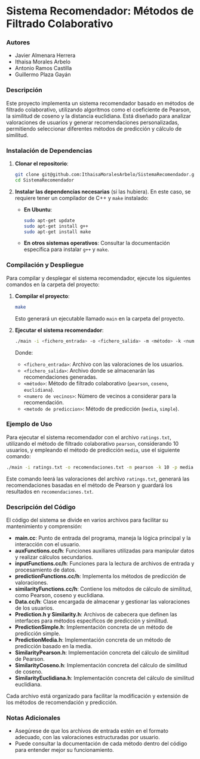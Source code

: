 # Sistema Recomendador: Métodos de Filtrado Colaborativo

### Autores

- Javier Almenara Herrera
- Ithaisa Morales Arbelo
- Antonio Ramos Castilla
- Guillermo Plaza Gayán

### Descripción

Este proyecto implementa un sistema recomendador basado en métodos de filtrado colaborativo, utilizando algoritmos como el coeficiente de Pearson, la similitud de coseno y la distancia euclidiana. Está diseñado para analizar valoraciones de usuarios y generar recomendaciones personalizadas, permitiendo seleccionar diferentes métodos de predicción y cálculo de similitud.

### Instalación de Dependencias

1. **Clonar el repositorio**:  

   ```bash
   git clone git@github.com:IthaisaMoralesArbelo/SistemaRecomendador.git
   cd SistemaRecomendador
   ```

2. **Instalar las dependencias necesarias** (si las hubiera). En este caso, se requiere tener un compilador de C++ y `make` instalado:

   - **En Ubuntu**:  

     ```bash
     sudo apt-get update
     sudo apt-get install g++
     sudo apt-get install make
     ```

   - **En otros sistemas operativos**: Consultar la documentación específica para instalar `g++` y `make`.

### Compilación y Despliegue

Para compilar y desplegar el sistema recomendador, ejecute los siguientes comandos en la carpeta del proyecto:

1. **Compilar el proyecto**:  
  
   ```bash
   make
   ```
  
   Esto generará un ejecutable llamado `main` en la carpeta del proyecto.

2. **Ejecutar el sistema recomendador**:  

   ```bash
   ./main -i <fichero_entrada> -o <fichero_salida> -m <método> -k <numero de vecinos> -p <metodo de prediccion>
   ```

   Donde:
   - `<fichero_entrada>`: Archivo con las valoraciones de los usuarios.
   - `<fichero_salida>`: Archivo donde se almacenarán las recomendaciones generadas.
   - `<método>`: Método de filtrado colaborativo (`pearson`, `coseno`, `euclidiana`).
   - `<numero de vecinos>`: Número de vecinos a considerar para la recomendación.
   - `<metodo de prediccion>`: Método de predicción (`media`, `simple`).

### Ejemplo de Uso

Para ejecutar el sistema recomendador con el archivo `ratings.txt`, utilizando el método de filtrado colaborativo `pearson`, considerando 10 usuarios, y empleando el método de predicción `media`, use el siguiente comando:

```bash
./main -i ratings.txt -o recomendaciones.txt -m pearson -k 10 -p media
```

Este comando leerá las valoraciones del archivo `ratings.txt`, generará las recomendaciones basadas en el método de Pearson y guardará los resultados en `recomendaciones.txt`.

### Descripción del Código

El código del sistema se divide en varios archivos para facilitar su mantenimiento y comprensión:

- **main.cc**: Punto de entrada del programa, maneja la lógica principal y la interacción con el usuario.
- **auxFunctions.cc/h**: Funciones auxiliares utilizadas para manipular datos y realizar cálculos secundarios.
- **inputFunctions.cc/h**: Funciones para la lectura de archivos de entrada y procesamiento de datos.
- **predictionFunctions.cc/h**: Implementa los métodos de predicción de valoraciones.
- **similarityFunctions.cc/h**: Contiene los métodos de cálculo de similitud, como Pearson, coseno y euclidiana.
- **Data.cc/h**: Clase encargada de almacenar y gestionar las valoraciones de los usuarios.
- **Prediction.h y Similarity.h**: Archivos de cabecera que definen las interfaces para métodos específicos de predicción y similitud.
- **PredictionSimple.h**: Implementación concreta de un método de predicción simple.
- **PredictionMedia.h**: Implementación concreta de un método de predicción basado en la media.
- **SimilarityPearson.h**: Implementación concreta del cálculo de similitud de Pearson.
- **SimilarityCoseno.h**: Implementación concreta del cálculo de similitud de coseno.
- **SimilarityEuclidiana.h**: Implementación concreta del cálculo de similitud euclidiana.

Cada archivo está organizado para facilitar la modificación y extensión de los métodos de recomendación y predicción.

### Notas Adicionales

- Asegúrese de que los archivos de entrada estén en el formato adecuado, con las valoraciones estructuradas por usuario.
- Puede consultar la documentación de cada método dentro del código para entender mejor su funcionamiento.
